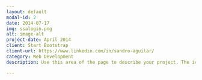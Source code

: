 ```yaml
---
layout: default
modal-id: 2
date: 2014-07-17
img: ssalogin.png
alt: image-alt
project-date: April 2014
client: Start Bootstrap
client-url: https://www.linkedin.com/in/sandro-aguilar/
category: Web Development
description: Use this area of the page to describe your project. The icon above is part of a free icon set by <a href="https://sellfy.com/p/8Q9P/jV3VZ/">Flat Icons</a>. On their website, you can download their free set with 16 icons, or you can purchase the entire set with 146 icons for only $12!

---
```

